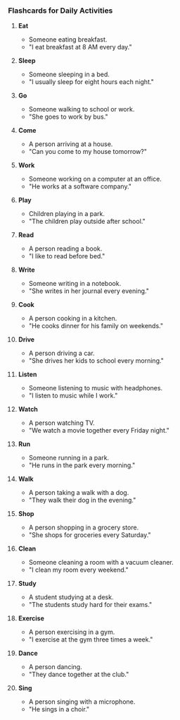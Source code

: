 ### Flashcards for Daily Activities

1. **Eat**
   - Someone eating breakfast.
   - "I eat breakfast at 8 AM every day."

2. **Sleep**
   - Someone sleeping in a bed.
   - "I usually sleep for eight hours each night."

3. **Go**
   - Someone walking to school or work.
   - "She goes to work by bus."

4. **Come**
   - A person arriving at a house.
   - "Can you come to my house tomorrow?"

5. **Work**
   - Someone working on a computer at an office.
   - "He works at a software company."

6. **Play**
   - Children playing in a park.
   - "The children play outside after school."

7. **Read**
   - A person reading a book.
   - "I like to read before bed."

8. **Write**
   - Someone writing in a notebook.
   - "She writes in her journal every evening."

9. **Cook**
   - A person cooking in a kitchen.
   - "He cooks dinner for his family on weekends."

10. **Drive**
    - A person driving a car.
    - "She drives her kids to school every morning."

11. **Listen**
    - Someone listening to music with headphones.
    - "I listen to music while I work."

12. **Watch**
    - A person watching TV.
    - "We watch a movie together every Friday night."

13. **Run**
    - Someone running in a park.
    - "He runs in the park every morning."

14. **Walk**
    - A person taking a walk with a dog.
    - "They walk their dog in the evening."

15. **Shop**
    - A person shopping in a grocery store.
    - "She shops for groceries every Saturday."

16. **Clean**
    - Someone cleaning a room with a vacuum cleaner.
    - "I clean my room every weekend."

17. **Study**
    - A student studying at a desk.
    - "The students study hard for their exams."

18. **Exercise**
    - A person exercising in a gym.
    - "I exercise at the gym three times a week."

19. **Dance**
    - A person dancing.
    - "They dance together at the club."

20. **Sing**
    - A person singing with a microphone.
    - "He sings in a choir."
